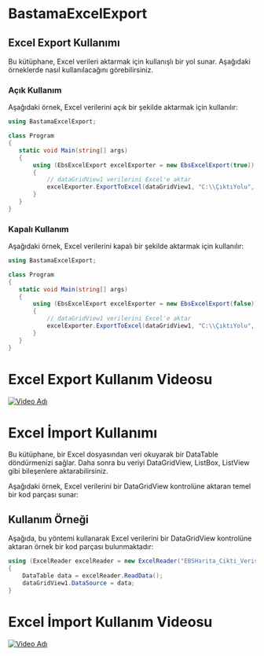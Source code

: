 # BastamaExcelExport

## Excel Export Kullanımı

Bu kütüphane, Excel verileri aktarmak için kullanışlı bir yol sunar. Aşağıdaki örneklerde nasıl kullanılacağını görebilirsiniz.

### Açık Kullanım

Aşağıdaki örnek, Excel verilerini açık bir şekilde aktarmak için kullanılır:

 ```csharp
using BastamaExcelExport;

class Program
{
    static void Main(string[] args)
    {
        using (EbsExcelExport excelExporter = new EbsExcelExport(true))
        {
            // dataGridView1 verilerini Excel'e aktar
            excelExporter.ExportToExcel(dataGridView1, "C:\\ÇıktıYolu", "DosyaAdı", true);
        }
    }
}
```
### Kapalı Kullanım
Aşağıdaki örnek, Excel verilerini kapalı bir şekilde aktarmak için kullanılır:

 ```csharp
using BastamaExcelExport;

class Program
{
    static void Main(string[] args)
    {
        using (EbsExcelExport excelExporter = new EbsExcelExport(false))
        {
            // dataGridView1 verilerini Excel'e aktar
            excelExporter.ExportToExcel(dataGridView1, "C:\\ÇıktıYolu", "DosyaAdı", false);
        }
    }
}
```
# Excel Export Kullanım Videosu
[![Video Adı](https://img.youtube.com/vi/KmUc8y01DrM/0.jpg)](https://www.youtube.com/watch?v=KmUc8y01DrM)





# Excel İmport Kullanımı

Bu kütüphane, bir Excel dosyasından veri okuyarak bir DataTable döndürmenizi sağlar. Daha sonra bu veriyi DataGridView, ListBox, ListView gibi bileşenlere aktarabilirsiniz.

Aşağıdaki örnek, Excel verilerini bir DataGridView kontrolüne aktaran temel bir kod parçası sunar:

## Kullanım Örneği

Aşağıda, bu yöntemi kullanarak Excel verilerini bir DataGridView kontrolüne aktaran örnek bir kod parçası bulunmaktadır:

```csharp
using (ExcelReader excelReader = new ExcelReader("EBSHarita_Cikti_Verisi.xlsx"))
{
    DataTable data = excelReader.ReadData();
    dataGridView1.DataSource = data;
}
```
# Excel İmport Kullanım Videosu
[![Video Adı](https://img.youtube.com/vi/KmUc8y01DrM/0.jpg)](https://www.youtube.com/watch?v=igKivQL66gM)
